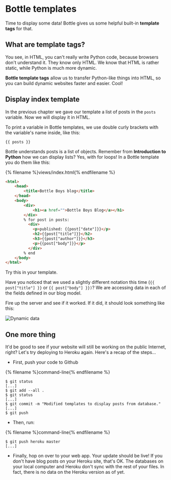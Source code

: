 # Bottle templates

Time to display some data! Bottle gives us some helpful built-in __template tags__ for that.

## What are template tags?

You see, in HTML, you can't really write Python code, because browsers don't understand it. They know only HTML. We know that HTML is rather static, while Python is much more dynamic.

__Bottle template tags__ allow us to transfer Python-like things into HTML, so you can build dynamic websites faster and easier. Cool!

## Display index template

In the previous chapter we gave our template a list of posts in the `posts` variable. Now we will display it in HTML.

To print a variable in Bottle templates, we use double curly brackets with the variable's name inside, like this:

```
{{ posts }}
```

Bottle understands posts is a list of objects. Remember from __Introduction to Python__ how we can display lists? Yes, with for loops! In a Bottle template you do them like this:

{% filename %}views/index.html{% endfilename %}
```html
<html>
    <head>
        <title>Bottle Boys blog</title>
    </head>
    <body>
        <div>
            <h1><a href="">Bottle Boys Blog</a></h1>
        </div>
        % for post in posts:
          <div>
            <p>published: {{post["date"]}}</p>
            <h2>{{post["title"]}}</h2>
            <h3>{{post["author"]}}</h3>
            <p>{{post["body"]}}</p>
          </div>
        % end
    </body>
</html>
```

Try this in your template.

Have you noticed that we used a slightly different notation this time (`{{ post["title"] }}` or `{{ post["body"] }})`? We are accessing data in each of the fields defined in our blog model.

Fire up the server and see if it worked.  If it did, it should look something like this:

![Dynamic data]('images/dynamic.png')

## One more thing

It'd be good to see if your website will still be working on the public Internet, right? Let's try deploying to Heroku again. Here's a recap of the steps…

* First, push your code to Github

{% filename %}command-line{% endfilename %}
```
$ git status
[...]
$ git add --all .
$ git status
[...]
$ git commit -m "Modified templates to display posts from database."
[...]
$ git push
```

* Then, run:

{% filename %}command-line{% endfilename %}
```
$ git push heroku master
[...]
```

* Finally, hop on over to your web app. Your update should be live! If you don't have blog posts on your Heroku site, that's OK. The databases on your local computer and Heroku don't sync with the rest of your files.  In fact, there is no data on the Heroku version as of yet.
